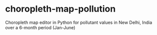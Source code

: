 # choropleth-map-pollution
Choropleth map editor in Python for pollutant values in New Delhi, India over a 6-month period (Jan-June)
